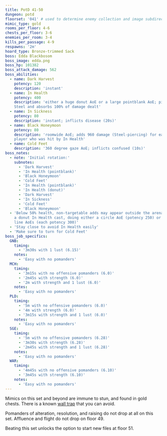 ```yaml
---
title: PotD 41-50
dungeon: potd
floorset: '041' # used to determine enemy collection and image subdirectory
mimic_type: gold
rooms_per_floor: 4-6
chests_per_floor: 3-6
enemies_per_room: 3-4
kills_per_passage: 4-9
respawns: '2m'
hoard_type: Bronze-trimmed Sack
boss: Edda Blackbosom
boss_image: edda.png
boss_hp: 101382
boss_attack_damage: 562
boss_abilities:
  - name: Dark Harvest
    potency: 120
    description: 'instant'
  - name: In Health
    potency: 400
    description: 'either a huge donut AoE or a large pointblank AoE; pierces
    Steel and absorbs 100% of damage dealt'
  - name: In Sickness
    potency: 80
    description: 'instant; inflicts disease (20s)'
  - name: Black Honeymoon
    potency: 80
    description: 'roomwide AoE; adds 960 damage (Steel-piercing) for each
    player who was hit by In Health'
  - name: Cold Feet
    description: '360 degree gaze AoE; inflicts confused (10s)'
boss_notes:
  - note: 'Initial rotation:'
    subnotes:
      - 'Dark Harvest'
      - 'In Health (pointblank)'
      - 'Black Honeymoon'
      - 'Cold Feet'
      - 'In Health (pointblank)'
      - 'In Health (donut)'
      - 'Dark Harvest'
      - 'In Sickness'
      - 'Cold Feet'
      - 'Black Honeymoon'
  - 'Below 50% health, non-targetable adds may appear outside the arena before
    a donut In Health cast, doing either a circle AoE (potency 250) or multiple
    line AoEs (each potency 300)'
  - 'Stay close to avoid In Health easily'
  - 'Make sure to turn for Cold Feet'
boss_job_specifics:
  GNB:
    timing:
      - '3m30s with 1 lust (6.15)'
    notes:
      - 'Easy with no pomanders'
  MCH:
    timing:
      - '3m15s with no offensive pomanders (6.0)'
      - '2m45s with strength (6.0)'
      - '2m with strength and 1 lust (6.0)'
    notes:
      - 'Easy with no pomanders'
  PLD:
    timing:
      - '5m with no offensive pomanders (6.0)'
      - '4m with strength (6.0)'
      - '3m15s with strength and 1 lust (6.0)'
    notes:
      - 'Easy with no pomanders'
  SGE:
    timing:
      - '5m with no offensive pomanders (6.28)'
      - '3m30s with strength (6.28)'
      - '2m45s with strength and 1 lust (6.28)'
    notes:
      - 'Easy with no pomanders'
  WAR:
    timing:
      - '4m45s with no offensive pomanders (6.10)'
      - '3m45s with strength (6.10)'
    notes:
      - 'Easy with no pomanders'
---
```


Mimics on this set and beyond are immune to stun, and found in gold chests.
There is a known [wall trap](/wall_traps.html#potd-31-49) that you can avoid.

Pomanders of alteration, resolution, and raising do not drop at all on this
set. Affluence and flight do not drop on floor 49.

Beating this set unlocks the option to start new files at floor 51.
